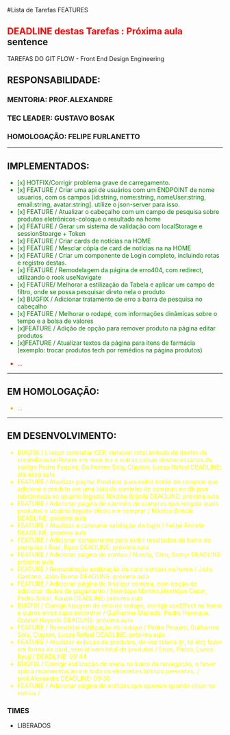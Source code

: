 #Lista de Tarefas FEATURES 
## <span style='color: red;'>DEADLINE destas Tarefas : Próxima aula</span> sentence
TAREFAS DO GIT FLOW - Front End Design Engineering
## RESPONSABILIDADE:
### MENTORIA: PROF.ALEXANDRE
### TEC LEADER: GUSTAVO BOSAK
### HOMOLOGAÇÃO: FELIPE FURLANETTO

---
## IMPLEMENTADOS:
<ul style="color:green">
  <li>[x] HOTFIX/Corrigir problema grave de carregamento.</li>  
  <li>[x] FEATURE / Criar uma api de usuários com um ENDPOINT de nome usuarios, com os campos [id:string, nome:string, nomeUser:string, email:string, avatar:string]. utilize o json-server para isso.</li>
  <li>[x] FEATURE / Atualizar o cabeçalho com um campo de pesquisa sobre produtos eletrônicos-coloque o resultado na home</li>
  <li>[x] FEATURE / Gerar um sistema de validação com localStorage e sessionStoarge + Token </li>
  <li>[x] FEATURE / Criar cards de notícias na HOME </li>
  <li>[x] FEATURE / Mesclar cópia de card de notícias na na HOME</li>
  <li>[x] FEATURE / Criar um componente de Login completo, incluindo rotas e registro destas.</li>
  <li>[x] FEATURE / Remodelagem da página de erro404, com redirect, utilizando o rook useNavigate </li>
  <li>[x] FEATURE/ Melhorar a estilização da Tabela e aplicar um campo de filtro, onde se possa pesquisar direto nela o produto</li>
  <li>[x] BUGFIX / Adicionar tratamento de erro a barra de pesquisa no cabeçalho</li>
  <li>[x] FEATURE / Melhorar o rodapé, com informações dinâmicas sobre o tempo e a bolsa de valores</li>
  <li>[x]FEATURE / Adição de opção para remover produto na página editar produtos</li>
  <li>[x]FEATURE / Atualizar textos da página para itens de farmácia (exemplo: trocar produtos tech por remédios na página produtos)</li>
</ul>

<ul style="color:red">
  <li> ... </li>
</ul>

---
## EM HOMOLOGAÇÃO:
<ul style="color:orange">
  <li> ... </li>
</ul>

---
## EM DESENVOLVIMENTO:
<ul style="color:yellow">
  <li>BUGFIX / Limpar consultar CEP, remover rotaLimitada de dentro do createBrowserRouter em main.tsx e outras coisas desnecessárias do código Pedro Pequini, Guilherme Sola, Clayton, Lucas Rafael <span style="color=red">DEADLINE: até essa aula</span> </li>
  <li>FEATURE / Atualizar página Produtos para exibir botão de comprar que adiciona o produto em uma lista de carrinho de compras no db json relacionada ao usuario logado/ Nikolas Brisola <span style="color=red">DEADLINE: próxima aula</span></li>
  <li>FEATURE / Adicionar página de carrinho de compras que resgata quais produtos o usuário logado clicou em comprar / Nikolas Brisola <span style="color=red">DEADLINE: próxima aula</span></li>
  <li>FEATURE / Atualizar e consumir validação de login / Felipe Ferrete <span style="color=red">DEADLINE: proxima aula</span></li>
  <li>FEATURE / Adicionar componente para exibir resultados da barra de pesquisa / Raul, Ryan <span style="color=red">DEADLINE: próxima aula</span></li>
  <li>FEATURE / Adicionar página de contao / Nicolly, Cléo, Samyr <span style="color=red">DEADLINE: próxima aula</span></li>
  <li>FEATURE / Remodelação estilização de card noticias na home / João Caetano, João Bueno <span style="color=red">DEADLINE: próxima aula</span></li>
  <li>FEATURE / Adicionar página de finalizar compra, com opção de adicionar dados de pagamento / Henrique Martins,Henrique Cesar, Pedro Sakai, Kauan <span style="color=red">DEADLINE: próxima aula</span></li>
  <li>BUGFIX / Corrigir tipagem de erro no rodapé, corrigir useEffect na home e outros erros caso encontrar / Guilherme Macedo, Pedro Henrique, Gabriel Hayashi <span style="color=red">DEADLINE: próxima aula</span></li>
  <li>FEATURE / Remodelar estilização do rodapé / Pedro Pequini, Guilherme Sola, Clayton, Lucas Rafael <span style="color=red">DEADLINE: próxima aula</span></li>
  <li>FEATURE / Atualizar exibição de produtos, de vez tabela (tr, td etc) fazer em forma de card, sem id nem total de produtos / Enzo, Pietro, Lucas Ryuji / <span style="color=red">DEADLINE: 09:44</span></li>
  <li>BUGFIX / Corrigir estilização do menu na barra de navegação, o hover aplica movimentação em todo os elementos laterais presentes. / prof.Alexandre <span style="color=red">DEADLINE: 09:30</span></li>
  <li>FEATURE / Adicionar página de notícias que aparece quando clicar na notícia / </li>
</ul>

### TIMES
- LIBERADOS